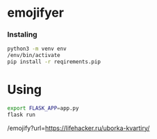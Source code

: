 # emojifyer

### Instaling

```bash
python3 -m venv env
/env/bin/activate
pip install -r reqirements.pip
```

# Using

```bash
export FLASK_APP=app.py
flask run
```
/emojify?url=https://lifehacker.ru/uborka-kvartiry/
